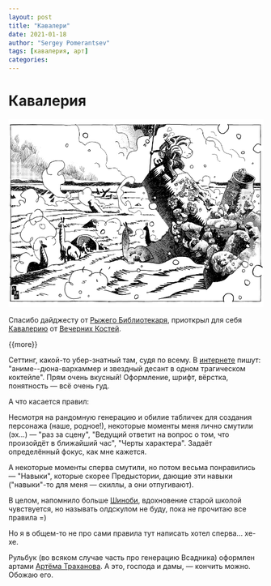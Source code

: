 ```yaml
---
layout: post
title: "Кавалери"
date: 2021-01-18
author: "Sergey Pomerantsev"
tags: [кавалерия, арт]
categories:
---
```


# Кавалерия

![](/assets/images/CAVALRY.jpg)

Спасибо дайджесту от [Рыжего Библиотекаря](https://vk.com/red_librarian), приоткрыл для себя [Кавалерию](https://vk.com/search?c%5Bq%5D=%23%D0%9A%D0%B0%D0%B2%D0%B0%D0%BB%D0%B5%D1%80%D0%B8%D1%8F%20%23KostiPublishing&c%5Bsection%5D=statuses&w=wall-139382341_12894) от [Вечерних Костей](https://vk.com/vecherniyekosti).

{{more}}

Сеттинг, какой-то убер-знатный там, судя по всему. В [интернете](https://vk.com/wall-94204710_2031) пишут: "аниме--дюна-вархаммер и звездный десант в одном трагическом коктейле". Прям очень вкусный! Оформление, шрифт, вёрстка, понятность — всё очень гуд.

А что касается правил:

Несмотря на рандомную генерацию и обилие табличек для создания персонажа (наше, родное!), некоторые моменты меня лично смутили (эх...) — "раз за сцену", "Ведущий ответит на вопрос о том, что произойдёт в ближайший час", "Черты характера". Задаёт определённый фокус, как мне кажется.

А некоторые моменты сперва смутили, но потом весьма понравились — "Навыки", которые скорее Предыстории, дающие эти навыки ("навыки"-то для меня — скиллы, а они отпугивают).

В целом, напомнило больше [Шиноби](https://vk.com/osrtd?w=wall-192439924_541), вдохновение старой школой чувствуется, но называть олдскулом не буду, пока не прочитаю все правила =)

Но я в общем-то не про сами правила тут написать хотел сперва... хе-хе.

Рульбук (во всяком случае часть про генерацию Всадника) оформлен артами [Артёма Траханова](https://vk.com/ohotnig). А это, господа и дамы, — кончить можно. Обожаю его.
